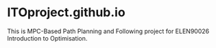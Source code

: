 # ITOproject.github.io
This is MPC-Based Path Planning and Following project for ELEN90026 Introduction to Optimisation.

